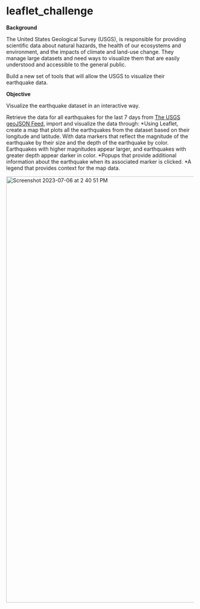 # leaflet_challenge

**Background**

The United States Geological Survey (USGS), is responsible for providing scientific data about natural hazards, the health of our ecosystems and environment, and the impacts of climate and land-use change. They manage large datasets and need ways to visualize them that are easily understood and accessible to the general public.

Build a new set of tools that will allow the USGS to visualize their earthquake data. 


**Objective**

Visualize the earthquake dataset in an interactive way.

Retrieve the data for all earthquakes for the last 7 days from [The USGS geoJSON Feed](https://earthquake.usgs.gov/earthquakes/feed/v1.0/geojson.php), import and visualize the data through:
*Using Leaflet, create a map that plots all the earthquakes from the dataset based on their longitude and latitude. With data markers that reflect the magnitude of the earthquake by their size and the depth of the earthquake by color. Earthquakes with higher magnitudes appear larger, and earthquakes with greater depth appear darker in color.
*Popups that provide additional information about the earthquake when its associated marker is clicked.
*A legend that provides context for the map data.

<img width="1141" alt="Screenshot 2023-07-06 at 2 40 51 PM" src="https://github.com/m-janssens-boop/leaflet_challenge/assets/127706155/e1e36d6e-8bff-402a-af2d-3880db67e5a2">

